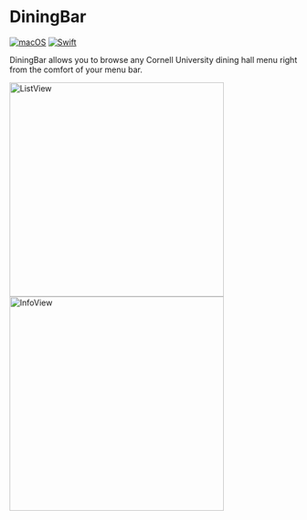 # DiningBar

[![macOS](https://img.shields.io/badge/MacOS-11.0+-blue.svg)](https://apps.apple.com/us/app/macos-big-sur/id1526878132?mt=12/)
[![Swift](https://img.shields.io/badge/Swift-5.7-orange.svg)](https://www.swift.org/blog/swift-5.7-released/)

DiningBar allows you to browse any Cornell University dining hall menu right from the comfort of your menu bar.

<p align="left">
  <img width="375" alt="ListView" src="https://user-images.githubusercontent.com/47681797/209920165-eda7d782-21d4-4d2d-9ec5-39fdeed673cb.png">
  <img width="375" alt="InfoView" src="https://user-images.githubusercontent.com/47681797/209920178-5c353e2c-5e26-4709-b888-0fd282c55874.png">
</p>


